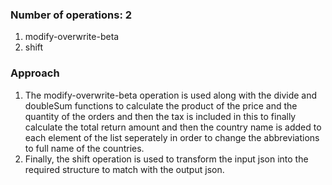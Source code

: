 ### Number of operations: 2
1. modify-overwrite-beta
2. shift

### Approach
1. The modify-overwrite-beta operation is used along with the divide and doubleSum functions to calculate the product of the price and the quantity of the orders and then the tax is included in this to finally calculate the total return amount and then the country name is added to each element of the list seperately in order to change the abbreviations to full name of the countries.
2. Finally, the shift operation is used to transform the input json into the required structure to match with the output json.